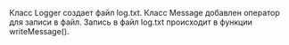Класс Logger создает файл log.txt.
Класс Message добавлен оператор для записи в файл. 
Запись в файл log.txt происходит в функции writeMessage().
